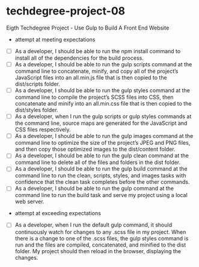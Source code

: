 # techdegree-project-08
Eigth Techdegree Project - Use Gulp to Build A Front End Website 

* attempt at meeting expectations
- [ ] As a developer, I should be able to run the npm install command to install all of the dependencies for the build process.
- [ ] As a developer, I should be able to run the gulp scripts command at the command line to concatenate, minify, and copy all of the project’s JavaScript files into an all.min.js file that is then copied to the dist/scripts folder.
- [ ] As a developer, I should be able to run the gulp styles command at the command line to compile the project’s SCSS files into CSS, then concatenate and minify into an all.min.css file that is then copied to the dist/styles folder.
- [ ] As a developer, when I run the gulp scripts or gulp styles commands at the command line, source maps are generated for the JavaScript and CSS files respectively.
- [ ] As a developer, I should be able to run the gulp images command at the command line to optimize the size of the project’s JPEG and PNG files, and then copy those optimized images to the dist/content folder.
- [ ] As a developer, I should be able to run the gulp clean command at the command line to delete all of the files and folders in the dist folder.
- [ ] As a developer, I should be able to run the gulp build command at the command line to run the clean, scripts, styles, and images tasks with confidence that the clean task completes before the other commands.
- [ ] As a developer, I should be able to run the gulp command at the command line to run the build task and serve my project using a local web server.

* attempt at exceeding expectations
- [ ] As a developer, when I run the default gulp command, it should continuously watch for changes to any .scss file in my project. When there is a change to one of the .scss files, the gulp styles command is run and the files are compiled, concatenated, and minified to the dist folder. My project should then reload in the browser, displaying the changes.
